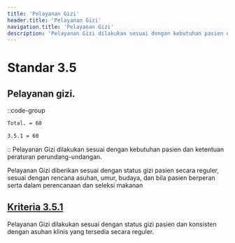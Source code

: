 ```yaml
---
title: 'Pelayanan Gizi'
header.title: 'Pelayanan Gizi'
navigation.title: 'Pelayanan Gizi'
description: 'Pelayanan Gizi dilakukan sesuai dengan kebutuhan pasien dan ketentuan peraturan perundang-undangan. Pelayanan Gizi diberikan sesuai dengan status gizi pasien secara reguler, sesuai dengan rencana asuhan, umur, budaya, dan bila pasien berperan serta dalam perencanaan dan seleksi makanan '
---
```


# Standar 3.5 
## Pelayanan gizi. 
::code-group
```bash [Nilai]
Total. = 60
```
```bash [Kriteria]
3.5.1 = 60
```
::
Pelayanan Gizi dilakukan sesuai dengan kebutuhan pasien dan ketentuan peraturan perundang-undangan. 

Pelayanan Gizi diberikan sesuai dengan status gizi pasien secara reguler, sesuai dengan rencana asuhan, umur, budaya, dan bila pasien berperan serta dalam perencanaan dan seleksi makanan 

## [Kriteria 3.5.1](/3/5/1) 
Pelayanan Gizi dilakukan sesuai dengan status gizi pasien dan konsisten dengan asuhan klinis yang tersedia secara reguler. 



